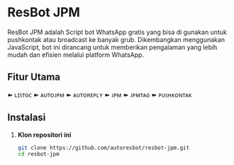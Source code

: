 # ResBot JPM

ResBot JPM adalah Script bot WhatsApp gratis yang bisa di gunakan untuk pushkontak atau broadcast ke banyak grub. Dikembangkan menggunakan JavaScript, bot ini dirancang untuk memberikan pengalaman yang lebih mudah dan efisien melalui platform WhatsApp.

## Fitur Utama

➽ ʟɪꜱᴛɢᴄ
➽ ᴀᴜᴛᴏᴊᴘᴍ
➽ ᴀᴜᴛᴏʀᴇᴘʟʏ
➽ ᴊᴘᴍ
➽ ᴊᴘᴍᴛᴀɢ
➽ ᴘᴜꜱʜᴋᴏɴᴛᴀᴋ

## Instalasi

1. **Klon repositori ini**
   ```bash
   git clone https://github.com/autoresbot/resbot-jpm.git
   cd resbot-jpm
   ```
